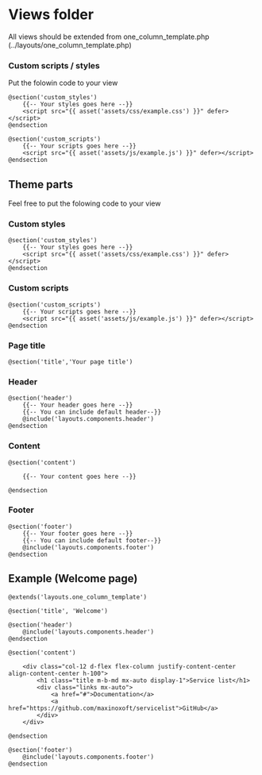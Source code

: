 # Views folder
All views should be extended from one_column_template.php (../layouts/one_column_template.php)
### Custom scripts / styles
Put the folowin code to your view
```blade
@section('custom_styles')
    {{-- Your styles goes here --}}
    <script src="{{ asset('assets/css/example.css') }}" defer></script>
@endsection
```

```blade
@section('custom_scripts')
    {{-- Your scripts goes here --}}
    <script src="{{ asset('assets/js/example.js') }}" defer></script>
@endsection
```
## Theme parts
Feel free to put the folowing code to your view
### Custom styles
```blade
@section('custom_styles')
    {{-- Your styles goes here --}}
    <script src="{{ asset('assets/css/example.css') }}" defer></script>
@endsection
```
### Custom scripts
```blade
@section('custom_scripts')
    {{-- Your scripts goes here --}}
    <script src="{{ asset('assets/js/example.js') }}" defer></script>
@endsection
```
### Page title
```blade
@section('title','Your page title')
```
### Header
```blade
@section('header')
    {{-- Your header goes here --}}
    {{-- You can include default header--}}
    @include('layouts.components.header')
@endsection
```
### Content
```blade
@section('content')

    {{-- Your content goes here --}}
    
@endsection
```
### Footer
```blade
@section('footer')
    {{-- Your footer goes here --}}
    {{-- You can include default footer--}}
    @include('layouts.components.footer')
@endsection
```
## Example (Welcome page)
```blade
@extends('layouts.one_column_template')

@section('title', 'Welcome')

@section('header')
    @include('layouts.components.header')
@endsection

@section('content')

    <div class="col-12 d-flex flex-column justify-content-center align-content-center h-100">
        <h1 class="title m-b-md mx-auto display-1">Service list</h1>
        <div class="links mx-auto">
            <a href="#">Documentation</a>
            <a href="https://github.com/maxinoxoft/servicelist">GitHub</a>
        </div>
    </div>

@endsection

@section('footer')
    @include('layouts.components.footer')
@endsection
```